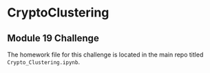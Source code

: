 # CryptoClustering
## Module 19 Challenge

The homework file for this challenge is located in the main repo titled `Crypto_Clustering.ipynb`.
